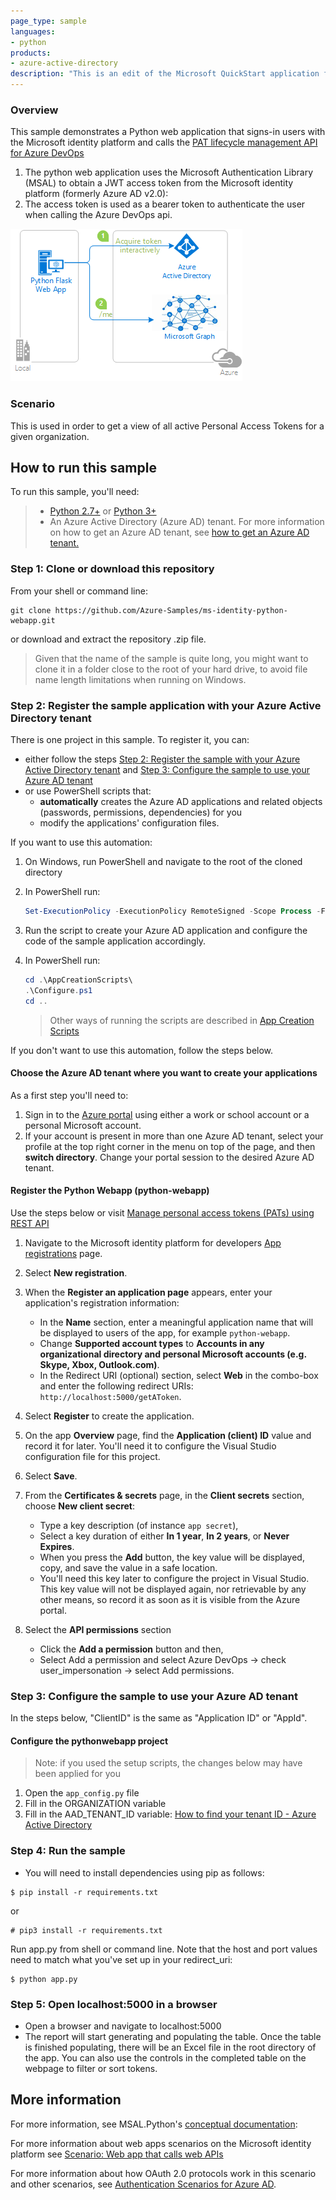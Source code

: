 ```yaml
---
page_type: sample
languages:
- python
products:
- azure-active-directory
description: "This is an edit of the Microsoft QuickStart application for Azure AD made in Python and Flask. It uses the Client ID and Client Secret from an Azure AD registered application along with an interactive login from a member of that Azure AD tenant to generate a report of all active Personal Access Tokens of a given Azure DevOps organization. The report is visible in browser, and in an Excel file that is generated in the root directory of the application. It takes a few minutes to generate depending on how many users you have in your Azure DevOps organization. This app does not account for continuationToken availability (which occurs if there are too many users or too many tokens registered to a given user). If you have a large number of users or tokens, the logic in app.py must be updated to look for a continuation token on the user list call and the token list call to make the REST call again with the continuationToken."
---
```


### Overview

This sample demonstrates a Python web application that signs-in users with the Microsoft identity platform and calls the [PAT lifecycle management API for Azure DevOps]("https://docs.microsoft.com/en-us/rest/api/azure/devops/tokens/pats?view=azure-devops-rest-6.1")

1. The python web application uses the Microsoft Authentication Library (MSAL) to obtain a JWT access token from the Microsoft identity platform (formerly Azure AD v2.0):
2. The access token is used as a bearer token to authenticate the user when calling the Azure DevOps api.

![Overview](./ReadmeFiles/topology.png)

### Scenario

This is used in order to get a view of all active Personal Access Tokens for a given organization.

## How to run this sample

To run this sample, you'll need:

> - [Python 2.7+](https://www.python.org/downloads/release/python-2713/) or [Python 3+](https://www.python.org/downloads/release/python-364/)
> - An Azure Active Directory (Azure AD) tenant. For more information on how to get an Azure AD tenant, see [how to get an Azure AD tenant.](https://docs.microsoft.com/azure/active-directory/develop/quickstart-create-new-tenant)


### Step 1:  Clone or download this repository

From your shell or command line:

```Shell
git clone https://github.com/Azure-Samples/ms-identity-python-webapp.git
```

or download and extract the repository .zip file.

> Given that the name of the sample is quite long, you might want to clone it in a folder close to the root of your hard drive, to avoid file name length limitations when running on Windows.

### Step 2:  Register the sample application with your Azure Active Directory tenant

There is one project in this sample. To register it, you can:

- either follow the steps [Step 2: Register the sample with your Azure Active Directory tenant](#step-2-register-the-sample-with-your-azure-active-directory-tenant) and [Step 3:  Configure the sample to use your Azure AD tenant](#choose-the-azure-ad-tenant-where-you-want-to-create-your-applications)
- or use PowerShell scripts that:
  - **automatically** creates the Azure AD applications and related objects (passwords, permissions, dependencies) for you
  - modify the applications' configuration files.

If you want to use this automation:

1. On Windows, run PowerShell and navigate to the root of the cloned directory
1. In PowerShell run:

   ```PowerShell
   Set-ExecutionPolicy -ExecutionPolicy RemoteSigned -Scope Process -Force
   ```

1. Run the script to create your Azure AD application and configure the code of the sample application accordingly.
1. In PowerShell run:

   ```PowerShell
   cd .\AppCreationScripts\
   .\Configure.ps1
   cd ..
   ```

   > Other ways of running the scripts are described in [App Creation Scripts](./AppCreationScripts/AppCreationScripts.md)

If you don't want to use this automation, follow the steps below.

#### Choose the Azure AD tenant where you want to create your applications

As a first step you'll need to:

1. Sign in to the [Azure portal](https://portal.azure.com) using either a work or school account or a personal Microsoft account.
1. If your account is present in more than one Azure AD tenant, select your profile at the top right corner in the menu on top of the page, and then **switch directory**.
   Change your portal session to the desired Azure AD tenant.

#### Register the Python Webapp (python-webapp)

Use the steps below or visit [Manage personal access tokens (PATs) using REST API](https://docs.microsoft.com/en-us/azure/devops/organizations/accounts/manage-personal-access-tokens-via-api?view=azure-devops)

1. Navigate to the Microsoft identity platform for developers [App registrations](https://go.microsoft.com/fwlink/?linkid=2083908) page.
1. Select **New registration**.
1. When the **Register an application page** appears, enter your application's registration information:
   - In the **Name** section, enter a meaningful application name that will be displayed to users of the app, for example `python-webapp`.
   - Change **Supported account types** to **Accounts in any organizational directory and personal Microsoft accounts (e.g. Skype, Xbox, Outlook.com)**.
   - In the Redirect URI (optional) section, select **Web** in the combo-box and enter the following redirect URIs: `http://localhost:5000/getAToken`.
1. Select **Register** to create the application.
1. On the app **Overview** page, find the **Application (client) ID** value and record it for later. You'll need it to configure the Visual Studio configuration file for this project.
1. Select **Save**.
1. From the **Certificates & secrets** page, in the **Client secrets** section, choose **New client secret**:

   - Type a key description (of instance `app secret`),
   - Select a key duration of either **In 1 year**, **In 2 years**, or **Never Expires**.
   - When you press the **Add** button, the key value will be displayed, copy, and save the value in a safe location.
   - You'll need this key later to configure the project in Visual Studio. This key value will not be displayed again, nor retrievable by any other means,
     so record it as soon as it is visible from the Azure portal.
1. Select the **API permissions** section
   - Click the **Add a permission** button and then,
   - Select Add a permission and select Azure DevOps -> check user_impersonation -> select Add permissions.

### Step 3:  Configure the sample to use your Azure AD tenant

In the steps below, "ClientID" is the same as "Application ID" or "AppId".

#### Configure the pythonwebapp project

> Note: if you used the setup scripts, the changes below may have been applied for you

1. Open the `app_config.py` file
1. Fill in the ORGANIZATION variable
2. Fill in the AAD_TENANT_ID variable: [How to find your tenant ID - Azure Active Directory](https://docs.microsoft.com/en-us/azure/active-directory/fundamentals/active-directory-how-to-find-tenant)


### Step 4: Run the sample

- You will need to install dependencies using pip as follows:
```Shell
$ pip install -r requirements.txt
```

or
```Shell
# pip3 install -r requirements.txt
```

Run app.py from shell or command line. Note that the host and port values need to match what you've set up in your redirect_uri:

```Shell
$ python app.py
```
### Step 5: Open localhost:5000 in a browser

- Open a browser and navigate to localhost:5000
- The report will start generating and populating the table. Once the table is finished populating, there will be an Excel file in the root directory of the app. You can also use the controls in the completed table on the webpage to filter or sort tokens.

## More information

For more information, see MSAL.Python's [conceptual documentation]("https://github.com/AzureAD/microsoft-authentication-library-for-python/wiki"):


For more information about web apps scenarios on the Microsoft identity platform see [Scenario: Web app that calls web APIs](https://docs.microsoft.com/en-us/azure/active-directory/develop/scenario-web-app-call-api-overview)

For more information about how OAuth 2.0 protocols work in this scenario and other scenarios, see [Authentication Scenarios for Azure AD](http://go.microsoft.com/fwlink/?LinkId=394414).
